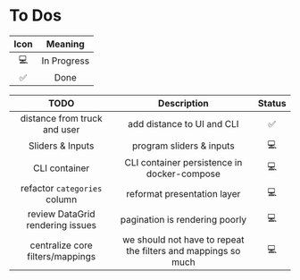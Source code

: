 # To Dos

| Icon |   Meaning   |
| :--: | :---------: |
|  💻  | In Progress |
|  ✅  |    Done     |

|               TODO               |                          Description                          | Status |
| :------------------------------: | :-----------------------------------------------------------: | :----: |
|   distance from truck and user   |                  add distance to UI and CLI                   |   ✅   |
|         Sliders & Inputs         |                   program sliders & inputs                    |   💻   |
|          CLI container           |          CLI container persistence in docker-compose          |   💻   |
|   refactor `categories` column   |                  reformat presentation layer                  |   💻   |
| review DataGrid rendering issues |                pagination is rendering poorly                 |   💻   |
| centralize core filters/mappings | we should not have to repeat the filters and mappings so much |   💻   |
